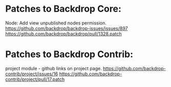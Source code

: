 Patches to Backdrop Core:
=========================

Node: Add view unpublished nodes permission.
  https://github.com/backdrop/backdrop-issues/issues/897
  https://github.com/backdrop/backdrop/pull/1328.patch


Patches to Backdrop Contrib:
============================

project module - github links on project page.
  https://github.com/backdrop-contrib/project/issues/16
  https://github.com/backdrop-contrib/project/pull/17.patch

